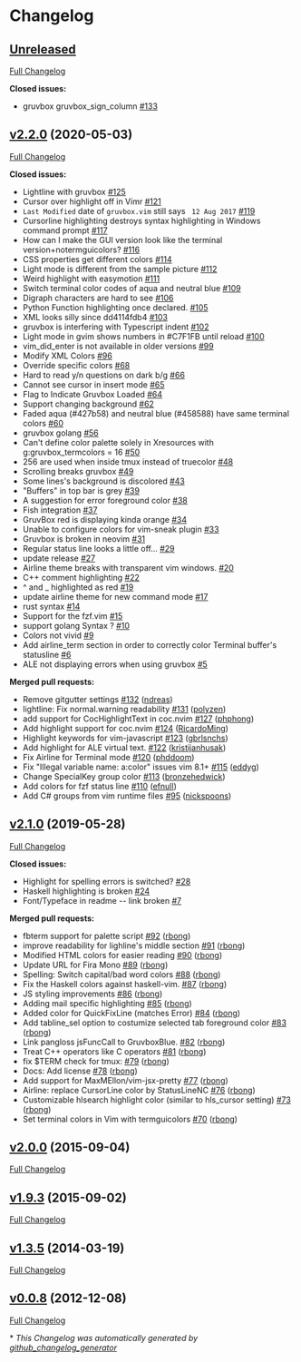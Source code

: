 # Changelog

## [Unreleased](https://github.com/gruvbox-community/gruvbox/tree/HEAD)

[Full Changelog](https://github.com/gruvbox-community/gruvbox/compare/v2.2.0...HEAD)

**Closed issues:**

- gruvbox gruvbox\_sign\_column [\#133](https://github.com/gruvbox-community/gruvbox/issues/133)

## [v2.2.0](https://github.com/gruvbox-community/gruvbox/tree/v2.2.0) (2020-05-03)

[Full Changelog](https://github.com/gruvbox-community/gruvbox/compare/v2.1.0...v2.2.0)

**Closed issues:**

- Lightline with gruvbox [\#125](https://github.com/gruvbox-community/gruvbox/issues/125)
- Cursor over highlight off in Vimr [\#121](https://github.com/gruvbox-community/gruvbox/issues/121)
- `Last Modified` date of `gruvbox.vim` still says ` 12 Aug 2017` [\#119](https://github.com/gruvbox-community/gruvbox/issues/119)
- Cursorline highlighting destroys syntax highlighting in Windows command prompt [\#117](https://github.com/gruvbox-community/gruvbox/issues/117)
- How can I make the GUI version look like the terminal version+notermguicolors? [\#116](https://github.com/gruvbox-community/gruvbox/issues/116)
- CSS properties get different colors [\#114](https://github.com/gruvbox-community/gruvbox/issues/114)
- Light mode is different from the sample picture  [\#112](https://github.com/gruvbox-community/gruvbox/issues/112)
- Weird highlight with easymotion [\#111](https://github.com/gruvbox-community/gruvbox/issues/111)
- Switch terminal color codes of aqua and neutral blue [\#109](https://github.com/gruvbox-community/gruvbox/issues/109)
- Digraph characters are hard to see [\#106](https://github.com/gruvbox-community/gruvbox/issues/106)
- Python Function highlighting once declared. [\#105](https://github.com/gruvbox-community/gruvbox/issues/105)
- XML looks silly since dd4114fdb4 [\#103](https://github.com/gruvbox-community/gruvbox/issues/103)
- gruvbox is interfering with Typescript indent [\#102](https://github.com/gruvbox-community/gruvbox/issues/102)
- Light mode in gvim shows numbers in \#C7F1FB until reload [\#100](https://github.com/gruvbox-community/gruvbox/issues/100)
- vim\_did\_enter is not available in older versions [\#99](https://github.com/gruvbox-community/gruvbox/issues/99)
- Modify XML Colors [\#96](https://github.com/gruvbox-community/gruvbox/issues/96)
- Override specific colors [\#68](https://github.com/gruvbox-community/gruvbox/issues/68)
- Hard to read y/n questions on dark b/g [\#66](https://github.com/gruvbox-community/gruvbox/issues/66)
- Cannot see cursor in insert mode [\#65](https://github.com/gruvbox-community/gruvbox/issues/65)
- Flag to Indicate Gruvbox Loaded [\#64](https://github.com/gruvbox-community/gruvbox/issues/64)
- Support changing background [\#62](https://github.com/gruvbox-community/gruvbox/issues/62)
- Faded aqua \(\#427b58\) and neutral blue \(\#458588\) have same terminal colors [\#60](https://github.com/gruvbox-community/gruvbox/issues/60)
- gruvbox golang [\#56](https://github.com/gruvbox-community/gruvbox/issues/56)
- Can't define color palette solely in Xresources with g:gruvbox\_termcolors = 16 [\#50](https://github.com/gruvbox-community/gruvbox/issues/50)
- 256 are used when inside tmux instead of truecolor [\#48](https://github.com/gruvbox-community/gruvbox/issues/48)
- Scrolling breaks gruvbox  [\#49](https://github.com/gruvbox-community/gruvbox/issues/49)
- Some lines's background is discolored [\#43](https://github.com/gruvbox-community/gruvbox/issues/43)
- "Buffers" in top bar is grey  [\#39](https://github.com/gruvbox-community/gruvbox/issues/39)
- A suggestion for error foreground color [\#38](https://github.com/gruvbox-community/gruvbox/issues/38)
- Fish integration [\#37](https://github.com/gruvbox-community/gruvbox/issues/37)
- GruvBox red is displaying kinda orange [\#34](https://github.com/gruvbox-community/gruvbox/issues/34)
- Unable to configure colors for vim-sneak plugin [\#33](https://github.com/gruvbox-community/gruvbox/issues/33)
- Gruvbox is broken in neovim [\#31](https://github.com/gruvbox-community/gruvbox/issues/31)
- Regular status line looks a little off... [\#29](https://github.com/gruvbox-community/gruvbox/issues/29)
- update release [\#27](https://github.com/gruvbox-community/gruvbox/issues/27)
- Airline theme breaks with transparent vim windows. [\#20](https://github.com/gruvbox-community/gruvbox/issues/20)
- C++ comment highlighting [\#22](https://github.com/gruvbox-community/gruvbox/issues/22)
- ^ and \_ highlighted as red [\#19](https://github.com/gruvbox-community/gruvbox/issues/19)
- update airline theme for new command mode [\#17](https://github.com/gruvbox-community/gruvbox/issues/17)
- rust syntax [\#14](https://github.com/gruvbox-community/gruvbox/issues/14)
- Support for the fzf.vim [\#15](https://github.com/gruvbox-community/gruvbox/issues/15)
- support golang Syntax ? [\#10](https://github.com/gruvbox-community/gruvbox/issues/10)
- Colors not vivid [\#9](https://github.com/gruvbox-community/gruvbox/issues/9)
- Add airline\_term section in order to correctly color Terminal buffer's statusline [\#6](https://github.com/gruvbox-community/gruvbox/issues/6)
- ALE not displaying errors when using gruvbox [\#5](https://github.com/gruvbox-community/gruvbox/issues/5)

**Merged pull requests:**

- Remove gitgutter settings [\#132](https://github.com/gruvbox-community/gruvbox/pull/132) ([ndreas](https://github.com/ndreas))
- lightline: Fix normal.warning readability [\#131](https://github.com/gruvbox-community/gruvbox/pull/131) ([polyzen](https://github.com/polyzen))
- add support for CocHighlightText in coc.nvim [\#127](https://github.com/gruvbox-community/gruvbox/pull/127) ([phphong](https://github.com/phphong))
- Add highlight support for coc.nvim [\#124](https://github.com/gruvbox-community/gruvbox/pull/124) ([RicardoMing](https://github.com/RicardoMing))
- Highlight keywords for vim-javascript [\#123](https://github.com/gruvbox-community/gruvbox/pull/123) ([gbrlsnchs](https://github.com/gbrlsnchs))
- Add highlight for ALE virtual text. [\#122](https://github.com/gruvbox-community/gruvbox/pull/122) ([kristijanhusak](https://github.com/kristijanhusak))
- Fix Airline for Terminal mode [\#120](https://github.com/gruvbox-community/gruvbox/pull/120) ([phddoom](https://github.com/phddoom))
- Fix "Illegal variable name: a:color" issues vim 8.1+ [\#115](https://github.com/gruvbox-community/gruvbox/pull/115) ([eddyg](https://github.com/eddyg))
- Change SpecialKey group color [\#113](https://github.com/gruvbox-community/gruvbox/pull/113) ([bronzehedwick](https://github.com/bronzehedwick))
- Add colors for fzf status line [\#110](https://github.com/gruvbox-community/gruvbox/pull/110) ([efnull](https://github.com/efnull))
- Add C\# groups from vim runtime files [\#95](https://github.com/gruvbox-community/gruvbox/pull/95) ([nickspoons](https://github.com/nickspoons))

## [v2.1.0](https://github.com/gruvbox-community/gruvbox/tree/v2.1.0) (2019-05-28)

[Full Changelog](https://github.com/gruvbox-community/gruvbox/compare/v2.0.0...v2.1.0)

**Closed issues:**

- Highlight for spelling errors is switched? [\#28](https://github.com/gruvbox-community/gruvbox/issues/28)
- Haskell highlighting is broken [\#24](https://github.com/gruvbox-community/gruvbox/issues/24)
- Font/Typeface in readme -- link broken [\#7](https://github.com/gruvbox-community/gruvbox/issues/7)

**Merged pull requests:**

- fbterm support for palette script [\#92](https://github.com/gruvbox-community/gruvbox/pull/92) ([rbong](https://github.com/rbong))
- improve readability for lighline's middle section [\#91](https://github.com/gruvbox-community/gruvbox/pull/91) ([rbong](https://github.com/rbong))
- Modified HTML colors for easier reading [\#90](https://github.com/gruvbox-community/gruvbox/pull/90) ([rbong](https://github.com/rbong))
- Update URL for Fira Mono [\#89](https://github.com/gruvbox-community/gruvbox/pull/89) ([rbong](https://github.com/rbong))
- Spelling: Switch capital/bad word colors [\#88](https://github.com/gruvbox-community/gruvbox/pull/88) ([rbong](https://github.com/rbong))
- Fix the Haskell colors against haskell-vim. [\#87](https://github.com/gruvbox-community/gruvbox/pull/87) ([rbong](https://github.com/rbong))
- JS styling improvements [\#86](https://github.com/gruvbox-community/gruvbox/pull/86) ([rbong](https://github.com/rbong))
- Adding mail specific highlighting [\#85](https://github.com/gruvbox-community/gruvbox/pull/85) ([rbong](https://github.com/rbong))
- Added color for QuickFixLine \(matches Error\) [\#84](https://github.com/gruvbox-community/gruvbox/pull/84) ([rbong](https://github.com/rbong))
- Add tabline\_sel option to costumize selected tab foreground color [\#83](https://github.com/gruvbox-community/gruvbox/pull/83) ([rbong](https://github.com/rbong))
- Link pangloss jsFuncCall to GruvboxBlue. [\#82](https://github.com/gruvbox-community/gruvbox/pull/82) ([rbong](https://github.com/rbong))
- Treat C++ operators like C operators [\#81](https://github.com/gruvbox-community/gruvbox/pull/81) ([rbong](https://github.com/rbong))
- fix $TERM check for tmux:  [\#79](https://github.com/gruvbox-community/gruvbox/pull/79) ([rbong](https://github.com/rbong))
- Docs: Add license [\#78](https://github.com/gruvbox-community/gruvbox/pull/78) ([rbong](https://github.com/rbong))
- Add support for MaxMEllon/vim-jsx-pretty [\#77](https://github.com/gruvbox-community/gruvbox/pull/77) ([rbong](https://github.com/rbong))
- Airline: replace CursorLine color by StatusLineNC [\#76](https://github.com/gruvbox-community/gruvbox/pull/76) ([rbong](https://github.com/rbong))
-  Customizable hlsearch highlight color \(similar to hls\_cursor setting\) [\#73](https://github.com/gruvbox-community/gruvbox/pull/73) ([rbong](https://github.com/rbong))
- Set terminal colors in Vim with termguicolors [\#70](https://github.com/gruvbox-community/gruvbox/pull/70) ([rbong](https://github.com/rbong))

## [v2.0.0](https://github.com/gruvbox-community/gruvbox/tree/v2.0.0) (2015-09-04)

[Full Changelog](https://github.com/gruvbox-community/gruvbox/compare/v1.9.3...v2.0.0)

## [v1.9.3](https://github.com/gruvbox-community/gruvbox/tree/v1.9.3) (2015-09-02)

[Full Changelog](https://github.com/gruvbox-community/gruvbox/compare/v1.3.5...v1.9.3)

## [v1.3.5](https://github.com/gruvbox-community/gruvbox/tree/v1.3.5) (2014-03-19)

[Full Changelog](https://github.com/gruvbox-community/gruvbox/compare/v0.0.8...v1.3.5)

## [v0.0.8](https://github.com/gruvbox-community/gruvbox/tree/v0.0.8) (2012-12-08)

[Full Changelog](https://github.com/gruvbox-community/gruvbox/compare/bb16902f688648f85df9a6aa01986297b8cd9af4...v0.0.8)



\* *This Changelog was automatically generated by [github_changelog_generator](https://github.com/github-changelog-generator/github-changelog-generator)*

